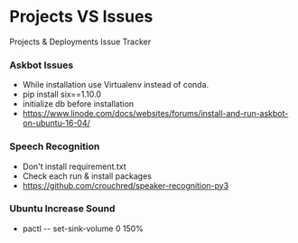 # Projects VS Issues
Projects &amp; Deployments Issue Tracker

### Askbot  Issues

* While installation use Virtualenv instead of conda.
* pip install six==1.10.0
* initialize db before installation
* https://www.linode.com/docs/websites/forums/install-and-run-askbot-on-ubuntu-16-04/

### Speech Recognition

* Don't install requirement.txt
* Check each run & install packages
* https://github.com/crouchred/speaker-recognition-py3

### Ubuntu Increase Sound

* pactl -- set-sink-volume 0 150%


